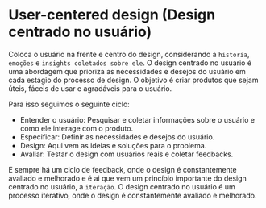 # User-centered design (Design centrado no usuário)
Coloca o usuário na frente e centro do design, considerando a `historia`, `emoções` e `insights coletados sobre ele`. O design centrado no usuário é uma abordagem que prioriza as necessidades e desejos do usuário em cada estágio do processo de design. O objetivo é criar produtos que sejam úteis, fáceis de usar e agradáveis para o usuário.

Para isso seguimos o seguinte ciclo: 
- Entender o usuário: Pesquisar e coletar informações sobre o usuário e como ele interage com o produto.
- Especificar: Definir as necessidades e desejos do usuário.
- Design: Aqui vem as ideias e soluções para o problema.
- Avaliar: Testar o design com usuários reais e coletar feedbacks.

E sempre há um ciclo de feedback, onde o design é constantemente avaliado e melhorado e é ai que vem um princípio importante do design centrado no usuário, a `iteração`. O design centrado no usuário é um processo iterativo, onde o design é constantemente avaliado e melhorado.
